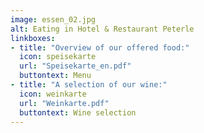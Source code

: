 ```yaml
---
image: essen_02.jpg
alt: Eating in Hotel & Restaurant Peterle
linkboxes:
- title: "Overview of our offered food:"
  icon: speisekarte
  url: "Speisekarte_en.pdf"
  buttontext: Menu
- title: "A selection of our wine:"
  icon: weinkarte
  url: "Weinkarte.pdf"
  buttontext: Wine selection
---
```

